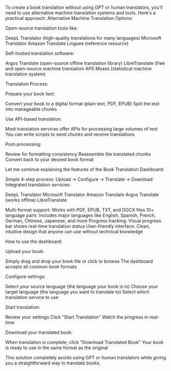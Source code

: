 To create a book translation without using GPT or human translators, you'll need to use alternative machine translation systems and tools. Here's a practical approach:
Alternative Machine Translation Options:

Open-source translation tools like:

DeepL Translator (high-quality translations for many languages)
Microsoft Translator
Amazon Translate
Linguee (reference resource)


Self-hosted translation software:

Argos Translate (open-source offline translation library)
LibreTranslate (free and open-source machine translation API)
Moses (statistical machine translation system)



Translation Process:

Prepare your book text:

Convert your book to a digital format (plain text, PDF, EPUB)
Split the text into manageable chunks


Use API-based translation:

Most translation services offer APIs for processing large volumes of text
You can write scripts to send chunks and receive translations


Post-processing:

Review for formatting consistency
Reassemble the translated chunks
Convert back to your desired book format

Let me continue explaining the features of the Book Translation Dashboard:

Simple 4-step process: Upload → Configure → Translate → Download
Integrated translation services:

DeepL Translator
Microsoft Translator
Amazon Translate
Argos Translate (works offline)
LibreTranslate


Multi-format support: Works with PDF, EPUB, TXT, and DOCX files
10+ language pairs: Includes major languages like English, Spanish, French, German, Chinese, Japanese, and more
Progress tracking: Visual progress bar shows real-time translation status
User-friendly interface: Clean, intuitive design that anyone can use without technical knowledge

How to use the dashboard:

Upload your book:

Simply drag and drop your book file or click to browse
The dashboard accepts all common book formats


Configure settings:

Select your source language (the language your book is in)
Choose your target language (the language you want to translate to)
Select which translation service to use


Start translation:

Review your settings
Click "Start Translation"
Watch the progress in real-time


Download your translated book:

When translation is complete, click "Download Translated Book"
Your book is ready to use in the same format as the original



This solution completely avoids using GPT or human translators while giving you a straightforward way to translate books. 